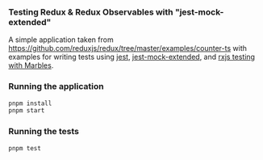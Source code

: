 ### Testing Redux & Redux Observables with "jest-mock-extended"

A simple application taken from https://github.com/reduxjs/redux/tree/master/examples/counter-ts with examples for writing tests using [jest](https://jestjs.io/), [jest-mock-extended](https://github.com/marchaos/jest-mock-extended), and [rxjs testing with Marbles](rxjs/testing).

### Running the application

```bash
pnpm install
pnpm start
``` 

### Running the tests

```bash
pnpm test
``` 


